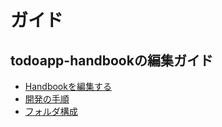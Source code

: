 # ガイド

## todoapp-handbookの編集ガイド
  - [Handbookを編集する](guide/01-edit)
  - [開発の手順](guide/02-procedure)
  - [フォルダ構成](guide/03-folder-structure)